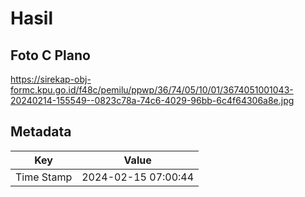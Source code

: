 # Hasil

## Foto C Plano

https://sirekap-obj-formc.kpu.go.id/f48c/pemilu/ppwp/36/74/05/10/01/3674051001043-20240214-155549--0823c78a-74c6-4029-96bb-6c4f64306a8e.jpg


## Metadata

| Key        | Value               |
| ---------- | ------------------- |
| Time Stamp | 2024-02-15 07:00:44 |



